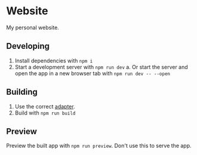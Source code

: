 # Website

My personal website.

## Developing

1. Install dependencies with `npm i`
2. Start a development server with `npm run dev`
   a. Or start the server and open the app in a new browser tab with `npm run dev -- --open`

## Building

1. Use the correct [adapter](https://kit.svelte.dev/docs#adapters).
2. Build with `npm run build`

## Preview

Preview the built app with `npm run preview`. Don't use this to serve the app.
